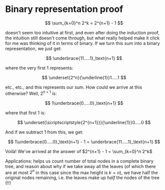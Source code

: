 # Binary representation proof

$$
\sum_{k=0}^n 2^k = 2^{n+1} - 1
$$

doesn't seem too intuitive at first, and even after doing the induction proof, the intuition still doesn't come through, but what really helped make it click for me was thinking of it in terms of binary. If we turn this sum into a binary representation, we just get:

$$
\underbrace{11.....1}_\text{n+1}
$$

where the very first 1 represents:

$$
\underset{2^n}{\underline{1}}1.....1
$$

etc., etc., and this represents our sum. How could we arrive at this otherwise? Well, $2^{n+1}$ is:

$$
1\underbrace{0.....0}_\text{n+1}
$$

where that first 1 is:

$$
\underset{\scriptscriptstyle{2^{n+1}}}{\underline{1}}0.....0
$$

And if we subtract 1 from this, we get:

$$
1\underbrace{0.....0}_\text{n+1} - 1 = \underbrace{11.....1}_\text{n+1}
$$

Voilà! We've arrived at the answer of $2^{n+1} - 1 = \sum_{k=0}^n 2^k$

Applications: helps us count number of total nodes in a complete binary tree, and reason about why if we take away all the leaves (of which there are at most $2^n$ in this case since the max height is $k = n$), we have half the original nodes remaining, i.e. the leaves make up _half_ the nodes of the tree (!!)
